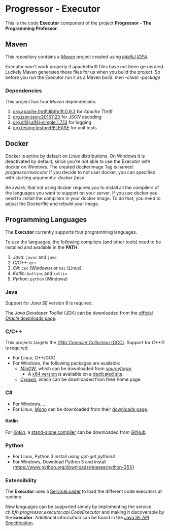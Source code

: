 # Progressor - Executor

This is the code **Executor** component of the project **Progressor - The Programming Professor**.

## Maven

This repository contains a [*Maven*](https://maven.apache.org/) project created using [*IntelliJ IDEA*](https://www.jetbrains.com/idea/).

Executor won't work properly if apachethrift files have not been gernerated. Luckely Maven generates these files for us when you build the project.
So before you run the Executor run it as a Maven build: *mvn -clean -package*

### Dependencies

This project has four *Maven* dependencies:

1. [org.apache.thrift:libthrift:0.9.3](http://mvnrepository.com/artifact/org.apache.thrift/libthrift/0.9.3)
   for *Apache Thrift*
2. [org.json:json:20151123](http://mvnrepository.com/artifact/org.json/json/20151123)
   for *JSON* decoding
3. [org.slf4j:slf4j-simple:1.7.13](http://mvnrepository.com/artifact/org.slf4j/slf4j-simple/1.7.13)
   for logging
3. [org.testng:testng:RELEASE](http://mvnrepository.com/artifact/org.testng/testng)
   for unit tests

## Docker

Docker is active by default on Linux distributions. On Windows it is deactivated by default, since you're not able to use the Executor with docker on Windows.
The created dockerimage Tag is named: *progressor/executor*
If you decide to not user docker, you can specified with starting arguments:*-docker false*

Be aware, that not using docker requires you to install all the compilers of the languages you want to support on your server. If you use docker 
you need to install the compilers in your docker image. To do that, you need to adjust the Dockerfile
and rebuild your image.

## Programming Languages

The **Executor** currently supports four programming languages.

To use the languages, the following compilers (and other tools) need to be installed and available in the **PATH**.

1. *Java*: `javac` and `java`
2. *C/C++*: `g++`
3. *C#*: `csc` (Windows) or `msc` (Linux)
4. *Kotlin*: `kotlinc` and `kotlin`
5. *Python*: `python` (Windows)

### Java

Support for *Java SE* version 8 is required.

The *Java Developer Toolkit* (JDK) can be downloaded from the [official *Oracle* downloads page](http://www.oracle.com/technetwork/java/javase/downloads/).

### C/C++

This projects targets the [*GNU Compiler Collection* (GCC)](https://gcc.gnu.org/).
Support for *C++11* is required.

* For Linux, G++/GCC
* For Windows, the following packages are available:
  * [*MinGW*](http://www.mingw.org/), which can be downloaded from [*sourceforge*](https://sourceforge.net/projects/mingw/files/).
    * A [x64 version](http://mingw-w64.org/) is available on a [dedicated site](http://mingw-w64.org/doku.php/download/win-builds).
  * [*Cygwin*](http://sourceware.org/cygwin/), which can be downloaded from their home page.

### C#

* For Windows, ...
* For Linux, [*Mono*](http://www.mono-project.com/) can be downloaded from their [downloads page](http://www.mono-project.com/download/).

#### Kotlin

For [*Kotlin*](http://kotlinlang.org/), a [stand-alone compiler](http://kotlinlang.org/docs/tutorials/command-line.html) can be downloaded from [*GitHub*](https://github.com/JetBrains/kotlin/releases/latest).

### Python

* For Linux, Python 3 install using *apt-get python3*
* For Windows, Download Python 3 and install (https://www.python.org/downloads/release/python-351/)

### Extensibility

The **Executor** uses a [ServiceLoader](http://docs.oracle.com/javase/8/docs/api/java/util/ServiceLoader.html) to load the different code executors at runtime.

New languages can be supported simply by implementing the service *ch.bfh.progressor.executor.api.CodeExecutor* and making it discoverable by the **Executor**.
Additional information can be found in the [Java SE API Specification](http://docs.oracle.com/javase/8/docs/api/java/util/ServiceLoader.html).

